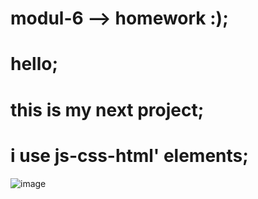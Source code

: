 # modul-6 --> homework :);
# hello;
# this is my next project;
# i use js-css-html' elements;
![image](https://user-images.githubusercontent.com/120027291/212667608-2b460b57-5ae8-409b-bc84-3358284cc355.png)

